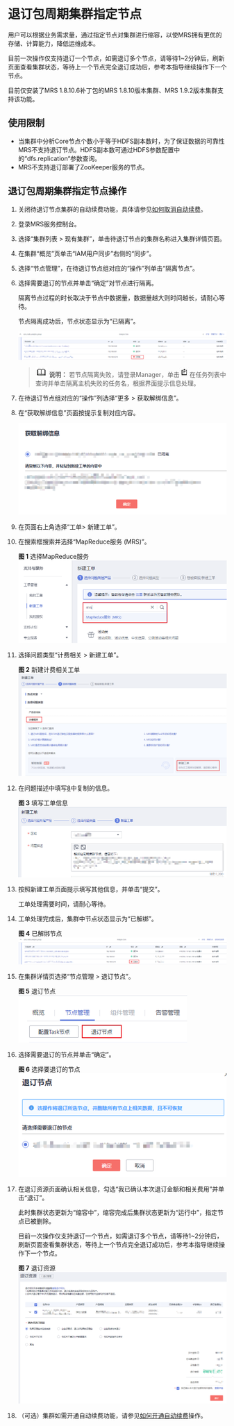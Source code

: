 # 退订包周期集群指定节点<a name="mrs_01_0521"></a>

用户可以根据业务需求量，通过指定节点对集群进行缩容，以使MRS拥有更优的存储、计算能力，降低运维成本。

目前一次操作仅支持退订一个节点，如需退订多个节点，请等待1\~2分钟后，刷新页面查看集群状态，等待上一个节点完全退订成功后，参考本指导继续操作下一个节点。

目前仅安装了MRS 1.8.10.6补丁包的MRS 1.8.10版本集群、MRS 1.9.2版本集群支持该功能。

## 使用限制<a name="section3773145720284"></a>

-   当集群中分析Core节点个数小于等于HDFS副本数时，为了保证数据的可靠性MRS不支持退订节点。HDFS副本数可通过HDFS参数配置中的“dfs.replication“参数查询。
-   MRS不支持退订部署了ZooKeeper服务的节点。

## 退订包周期集群指定节点操作<a name="section1521818113617"></a>

1.  关闭待退订节点集群的自动续费功能，具体请参见[如何取消自动续费](https://support.huaweicloud.com/usermanual-billing/renewals_topic_20000005.html)。
2.  登录MRS服务控制台。
3.  选择“集群列表 \> 现有集群”，单击待退订节点的集群名称进入集群详情页面。
4.  在集群“概览”页单击“IAM用户同步”右侧的“同步”。
5.  选择“节点管理”，在待退订节点组对应的“操作”列单击“隔离节点”。
6.  选择需要退订的节点并单击“确定”对节点进行隔离。

    隔离节点过程的时长取决于节点中数据量，数据量越大则时间越长，请耐心等待。

    节点隔离成功后，节点状态显示为“已隔离”。

    ![](figures/zh-cn_image_0264268738.png)

    >![](public_sys-resources/icon-note.gif) **说明：** 
    >若节点隔离失败，请登录Manager，单击![](figures/icon_mrs_tasknum.jpg)在任务列表中查询并单击隔离主机失败的任务名，根据界面提示信息处理。

7.  在待退订节点组对应的“操作”列选择“更多 \> 获取解绑信息”。
8.  <a name="li692410914211"></a>在“获取解绑信息”页面按提示复制对应内容。

    ![](figures/zh-cn_image_0264268795.png)

9.  在页面右上角选择“工单\> 新建工单”。
10. 在搜索框搜索并选择“MapReduce服务 \(MRS\)”。

    **图 1**  选择MapReduce服务<a name="fig14910202835320"></a>  
    ![](figures/选择MapReduce服务.png "选择MapReduce服务")

11. 选择问题类型“计费相关 \> 新建工单”。

    **图 2**  新建计费相关工单<a name="fig332575916572"></a>  
    ![](figures/新建计费相关工单.png "新建计费相关工单")

12. 在问题描述中填写[8](#li692410914211)中复制的信息。

    **图 3**  填写工单信息<a name="fig13712155913714"></a>  
    ![](figures/填写工单信息.png "填写工单信息")

13. 按照新建工单页面提示填写其他信息，并单击“提交”。

    工单处理需要时间，请耐心等待。

14. 工单处理完成后，集群中节点状态显示为“已解绑”。

    **图 4**  已解绑节点<a name="fig12989191723019"></a>  
    ![](figures/已解绑节点.png "已解绑节点")

15. 在集群详情页选择“节点管理 \> 退订节点”。

    **图 5**  退订节点<a name="fig1749435133210"></a>  
    ![](figures/退订节点.png "退订节点")

16. 选择需要退订的节点并单击“确定”。

    **图 6**  选择要退订的节点<a name="fig1422175293310"></a>  
    ![](figures/选择要退订的节点.png "选择要退订的节点")

17. 在退订资源页面确认相关信息，勾选“我已确认本次退订金额和相关费用”并单击“退订”。

    此时集群状态更新为“缩容中”，缩容完成后集群状态更新为“运行中”，指定节点已被删除。

    目前一次操作仅支持退订一个节点，如需退订多个节点，请等待1\~2分钟后，刷新页面查看集群状态，等待上一个节点完全退订成功后，参考本指导继续操作下一个节点。

    **图 7**  退订资源<a name="fig15172826164320"></a>  
    ![](figures/退订资源.png "退订资源")

18. （可选）集群如需开通自动续费功能，请参见[如何开通自动续费](https://support.huaweicloud.com/usermanual-billing/renewals_topic_20000003.html)操作。

